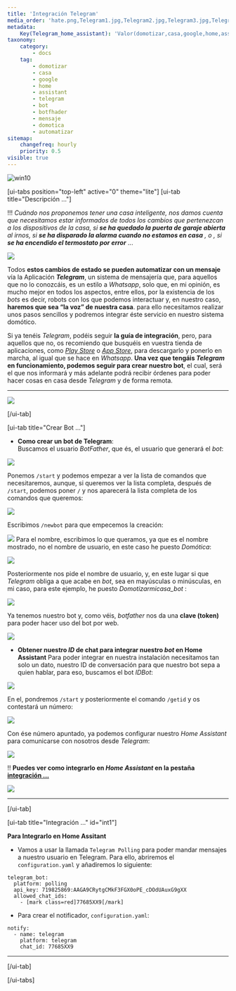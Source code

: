 ```yaml
---
title: 'Integración Telegram'
media_order: 'hate.png,Telegram1.jpg,Telegram2.jpg,Telegram3.jpg,Telegram5.jpg,Telegram4.jpg,Telegram6.jpg,Telegram7.jpg,Telegram8.jpg,Telegram9.jpg,Up.png,2_babyblue.png,flecha-imagen-animada-0407.gif,up1_azul1.png'
metadata:
    Key(Telegram_home_assistant): 'Valor(domotizar,casa,google,home,assistant,telegram,bot,botfhader,mensaje,domotica)'
taxonomy:
    category:
        - docs
    tag:
        - domotizar
        - casa
        - google
        - home
        - assistant
        - telegram
        - bot
        - botfhader
        - mensaje
        - domotica
        - automatizar
sitemap:
    changefreq: hourly
    priority: 0.5
visible: true
---
```


![win10](image://os-compat.png)

[ui-tabs position="top-left" active="0" theme="lite"]
[ui-tab title="Descripción ..."]

!!! _Cuándo nos proponemos tener una casa inteligente, nos damos cuenta que necesitamos estar informados de todos los cambios que pertenezcan a los dispositivos de la casa, si **se ha quedado la puerta de garaje abierta** al irnos, si **se  ha disparado la alarma cuando no estamos en casa** , o , si **se ha encendido el termostato por error**_ ...


![](hate.png)


Todos **estos cambios de estado se pueden automatizar con un mensaje** vía la Aplicación **_Telegram_**, un sistema de mensajería que, para aquellos que no lo conozcáis, es un estilo a _Whatsapp_, solo que, en mi opinión, es mucho mejor en todos los aspectos, entre ellos, por la existencia de los _bots_ es decir, robots con los que podemos interactuar y, en nuestro caso, **haremos que sea “la voz” de nuestra casa**. para ello necesitamos realizar unos pasos sencillos y podremos integrar éste servicio en nuestro sistema domótico.

Si ya tenéis _Telegram_, podéis seguir **la guía de integración**, pero, para aquellos que no, os recomiendo que busquéis en vuestra tienda de aplicaciones, como _[Play Store](http://bit.ly/2VDrYay)_ o _[App Store](https://apple.co/30kq8u1)_, para descargarlo y ponerlo en marcha, al igual que se hace en _Whatsapp_. **Una vez que tengáis _Telegram_ en funcionamiento, podemos seguir para crear nuestro bot**, el cual, será el que nos informará y más adelante podrá recibir órdenes para poder hacer cosas en casa desde _Telegram_ y de forma remota.

---

[![](up1_azul1.png)](# "Volver al Inicio")

[/ui-tab]

[ui-tab title="Crear Bot ..."]

+ **Como crear un bot de Telegram**:<br />
Buscamos el usuario _BotFather_, que és, el usuario que generará el _bot_:

![](Telegram1.jpg)

Ponemos `/start` y podemos empezar a ver la lista de comandos que necesitaremos, aunque, si queremos ver la lista completa, después de `/start`, podemos poner `/` y nos aparecerá la lista completa de los comandos que queremos:

![](Telegram2.jpg)

Escribimos `/newbot` para que empecemos la creación:

![](Telegram3.jpg)
Para el nombre, escribimos lo que queramos, ya que es el nombre mostrado, no el nombre de usuario, en este caso he puesto _Domótica_:

![](Telegram4.jpg)

Posteriormente nos pide el nombre de usuario, y, en este lugar si que _Telegram_ obliga a que acabe en _bot_, sea en mayúsculas o minúsculas, en mi caso, para este ejemplo, he puesto _Domotizarmicasa\_bot_ :

![](Telegram5.jpg)

Ya tenemos nuestro bot y, como véis, _botfather_ nos da una **clave (token)** para poder hacer uso del bot por web.

![](Telegram6.jpg)

+ **Obtener nuestro _ID_ de chat para integrar nuestro _bot_ en Home Assistant**
Para poder integrar en nuestra instalación necesitamos tan solo un dato, nuestro ID de conversación para que nuestro bot sepa a quien hablar, para eso, buscamos el bot _IDBot_:

![](Telegram7.jpg)

En el, pondremos `/start` y posteriormente el comando `/getid` y os contestará un número:

![](Telegram8.jpg)

Con ése número apuntado, ya podemos configurar nuestro _Home Assistant_ para comunicarse con nosotros desde _Telegram_:

![](Telegram9.jpg)

!! **Puedes ver como integrarlo en _Home Assistant_ en la pestaña [integración ...](#int1)**

[![](up1_azul1.png)](# "Volver al Inicio")

---

[/ui-tab]


[ui-tab title="Integración ..." id="int1"]

**Para Integrarlo en Home Assitant**

+ Vamos a usar la llamada `Telegram Polling` para poder mandar mensajes a nuestro usuario en Telegram. Para ello, abriremos el `configuration.yaml` y añadiremos lo siguiente:

```text
telegram_bot:
  platform: polling
  api_key: 719825869:AAGA9CRytgCMkF3FGX0oPE_cDOdUAuxG9gXX
  allowed_chat_ids:
    - [mark class=red]77685XX9[/mark]
```

+ Para crear el notificador, `configuration.yaml`:

```text
notify:
  - name: telegram
    platform: telegram
    chat_id: 77685XX9
```

---

[/ui-tab]

[/ui-tabs]